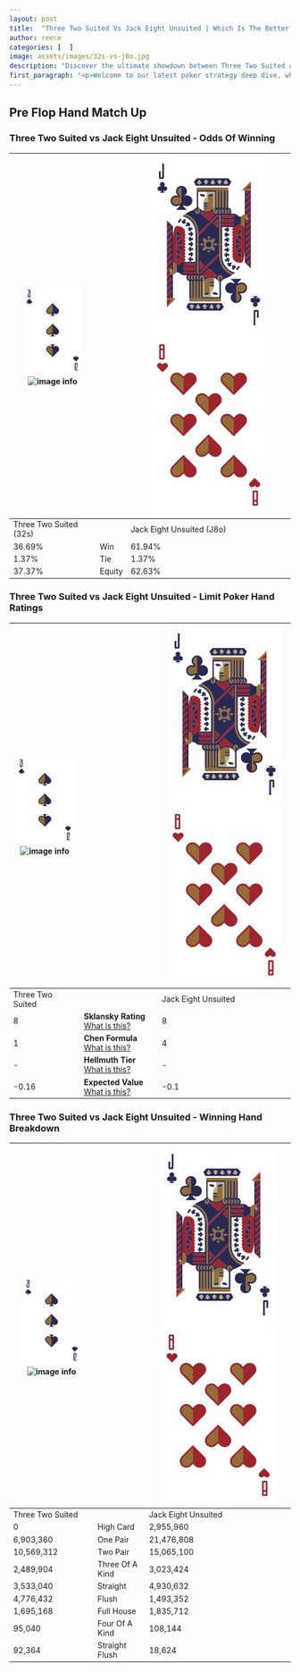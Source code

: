 ```yaml
---
layout: post
title:  "Three Two Suited Vs Jack Eight Unsuited | Which Is The Better Hand In Poker? A Complete Guide"
author: reece
categories: [  ]
image: assets/images/32s-vs-j8o.jpg
description: "Discover the ultimate showdown between Three Two Suited and Jack Eight Unsuited in poker! Uncover the odds, strategies, and scenarios where one hand triumphs over the other. Get ready to up your poker game with this thrilling analysis."
first_paragraph: "<p>Welcome to our latest poker strategy deep dive, where we're pitting two distinct hands against each other in a high-stakes showdown: Three Two Suited vs Jack Eight Unsuited.</p><p>In the dynamic world of poker, every decision counts, and knowing which hand holds the upper hand is key to your success at the table.</p><p>In this article, we'll dissect these two hands, explore the scenarios where one dominates the other, and equip you with the knowledge to make strategic choices that can tip the odds in your favor.</p><p>Get ready to unravel the intriguing dynamics of these poker hands and elevate your game to new heights.</p>"
---
```




[comment]: # (sp0)

## Pre Flop Hand Match Up

<div class="table hand-ratings" markdown="1"> 



### Three Two Suited vs Jack Eight Unsuited - Odds Of Winning


    
| ![image info](assets/images/hand1/3.png) ![image info](assets/images/hand1/2s.png) |  | ![image info](assets/images/hand2/J.png) ![image info](assets/images/hand2/8o.png) |
| -------- | -------- | -------- |
| Three Two Suited (32s) |  | Jack Eight Unsuited (J8o) |
| 36.69% | Win | 61.94% |
| 1.37% | Tie | 1.37% |
| 37.37% | Equity | 62.63% |




[comment]: # (sp1)



### Three Two Suited vs Jack Eight Unsuited - Limit Poker Hand Ratings


    
| ![image info](assets/images/hand1/3.png) ![image info](assets/images/hand1/2s.png) |  | ![image info](assets/images/hand2/J.png) ![image info](assets/images/hand2/8o.png) |
| -------- | -------- | -------- |
| Three Two Suited |  | Jack Eight Unsuited |
| 8 | **Sklansky Rating** [What is this?](/sklansky-rating-explained) | 8 |
| 1 | **Chen Formula** [What is this?](/chen-formula-explained) | 4 |
| - | **Hellmuth Tier** [What is this?](/Hellmuth-tier-explained) | - |
| -0.16 | **Expected Value** [What is this?](/expected-value-explained) | -0.1 |




[comment]: # (sp2)



### Three Two Suited vs Jack Eight Unsuited - Winning Hand Breakdown


    
| ![image info](assets/images/hand1/3.png) ![image info](assets/images/hand1/2s.png) |  | ![image info](assets/images/hand2/J.png) ![image info](assets/images/hand2/8o.png) |
| -------- | -------- | -------- |
| Three Two Suited |  | Jack Eight Unsuited |
| 0 | High Card | 2,955,960 |
| 6,903,360 | One Pair | 21,476,808 |
| 10,569,312 | Two Pair | 15,065,100 |
| 2,489,904 | Three Of A Kind | 3,023,424 |
| 3,533,040 | Straight | 4,930,632 |
| 4,776,432 | Flush | 1,493,352 |
| 1,695,168 | Full House | 1,835,712 |
| 95,040 | Four Of A Kind | 108,144 |
| 92,364 | Straight Flush | 18,624 |




[comment]: # (sp3)



</div>

[comment]: # (sp4)



[comment]: # (sp5)

